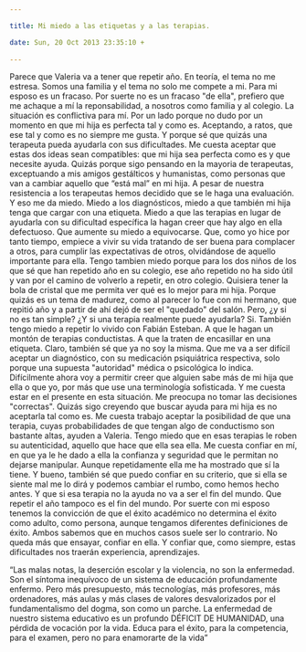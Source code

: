 ```yaml
---

title: Mi miedo a las etiquetas y a las terapias.

date: Sun, 20 Oct 2013 23:35:10 +
 
---
```

Parece que Valeria va a tener que repetir año. En teoría, el tema no me estresa. Somos una familia y el tema no solo me compete a mi. Para mi esposo es un fracaso. Por suerte no es un fracaso "de ella", prefiero que me achaque a mí la reponsabilidad, a nosotros como familia y al colegio.
La situación es conflictiva para mí. Por un lado porque no dudo por un momento en que mi hija es perfecta tal y como es. Aceptando, a ratos, que ese tal y como es no siempre me gusta. Y porque sé que quizás una terapeuta pueda ayudarla con sus dificultades. Me cuesta aceptar que estas dos ideas sean compatibles: que mi hija sea perfecta como es y que necesite ayuda. Quizás porque sigo pensando en la mayoria de terapeutas, exceptuando a mis amigos gestálticos y humanistas, como personas que van a cambiar aquello que “está mal” en mi hija.
A pesar de nuestra resistencia a los terapeutas hemos decidido que se le haga una evaluación. Y eso me da miedo. Miedo a los diagnósticos, miedo a que también mi hija tenga que cargar con una etiqueta. Miedo a que las terapias en lugar de ayudarla con su dificultad específica la hagan creer que hay algo en ella defectuoso. Que aumente su miedo a equivocarse. Que, como yo hice por tanto tiempo, empiece a vivir su vida tratando de ser buena para complacer a otros, para cumplir las expectativas de otros, olvidándose de aquello importante para ella. Tengo tambien miedo porque para los dos niños de los que sé que han repetido año en su colegio, ese año repetido no ha sido útil y van por el camino de volverlo a repetir, en otro colegio. Quisiera tener la bola de cristal que me permita ver qué es lo mejor para mi hija. Porque quizás es un tema de madurez, como al parecer lo fue con mi hermano, que repitió año y a partir de ahí dejó de ser el "quedado" del salón. Pero, ¿y si no es tan simple? ¿Y si una terapia realmente puede ayudarla? 
Si. También tengo miedo a repetir lo vivido con Fabián Esteban. A que le hagan un montón de terapias conductistas. A que la traten de encasillar en una etiqueta. Claro, también sé que ya no soy la misma. Que me va a ser difícil aceptar un diagnóstico, con su medicación psiquiátrica respectiva, solo porque una supuesta "autoridad" médica o psicológica lo indica. Difícilmente ahora voy a permitir creer que alguien sabe más de mi hija que ella o que yo, por más que use una terminología sofisticada. 
Y me cuesta estar en el presente en esta situación. Me preocupa no tomar las decisiones "correctas". Quizás sigo creyendo que buscar ayuda para mi hija es no aceptarla tal como es. Me cuesta trabajo aceptar la posibilidad de que una terapia, cuyas probabilidades de que tengan algo de conductismo son bastante altas, ayuden a Valeria. Tengo miedo que en esas terapias le roben su autenticidad, aquello que hace que ella sea ella. Me cuesta confiar en mí, en que ya le he dado a ella la confianza y seguridad que le permitan no dejarse manipular. Aunque repetidamente ella me ha mostrado que sí la tiene. Y bueno, también sé que puedo confiar en su criterio, que si ella se siente mal me lo dirá y podemos cambiar el rumbo, como hemos hecho antes. Y que si esa terapia no la ayuda no va a ser el fin del mundo. Que repetir el año tampoco es el fin del mundo. Por suerte con mi esposo tenemos la convicción de que el éxito académico no determina el éxito como adulto, como persona, aunque tengamos diferentes definiciones de éxito. Ambos sabemos que en muchos casos suele ser lo contrario. No queda más que ensayar, confiar en ella. Y confiar que, como siempre, estas dificultades nos traerán experiencia, aprendizajes.

“Las malas notas, la deserción escolar y la violencia, no son la enfermedad. Son el síntoma inequívoco de un sistema de educación profundamente enfermo. Pero más presupuesto, más tecnologías, más profesores, más ordenadores, más aulas y más clases de valores desvalorizados por el fundamentalismo del dogma, son como un parche. La enfermedad de nuestro sistema educativo es un profundo DÉFICIT DE HUMANIDAD, una pérdida de vocación por la vida. Educa para el éxito, para la competencia, para el examen, pero no para enamorarte de la vida”
